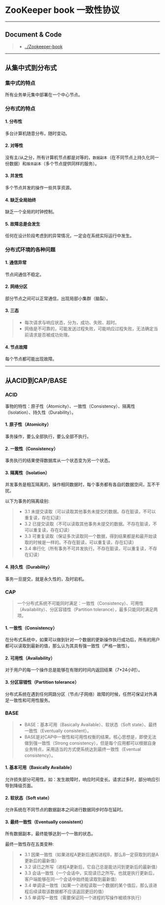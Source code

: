 # ZooKeeper book 一致性协议

---

## Document & Code
> * [../Zookeeper-book](https://github.com/zozospider/note/blob/master/distributed/ZooKeeper/ZooKeeper-book.md)

---

## 从集中式到分布式

### 集中式的特点

所有业务单元集中部署在一个中心节点。

### 分布式的特点

#### 1. 分布性

多台计算机随意分布，随时变动。

#### 2. 对等性

没有主/从之分，所有计算机节点都是对等的，`数据副本`（在不同节点上持久化同一份数据）和`服务副本`（多个节点提供同样的服务）。

#### 3. 并发性

多个节点并发的操作一些共享资源。

#### 4. 缺乏全局始终

缺乏一个全局的时钟控制。

#### 5. 故障总是会发生

任何在设计阶段考虑到的异常情况，一定会在系统实际运行中发生。

### 分布式环境的各种问题

#### 1. 通信异常

节点间通信不稳定。

#### 2. 网络分区

部分节点之间可以正常通信，出现局部小集群（脑裂）。

#### 3. 三态

> * 每次请求与响应状态，分为，成功、失败、超时。
> * 网络是不可靠的，可能发送过程失败，可能响应过程失败，无法确定当前请求是否被成功处理。

#### 4. 节点故障

每个节点都可能出现故障。

---

## 从ACID到CAP/BASE

### ACID

事物的特性：原子性（Atomicity）、一致性（Consistency）、隔离性（Isolation）、持久性（Durability）。

#### 1. 原子性（Atomicity）

事务操作，要么全部执行，要么全部不执行。

#### 2. 一致性（Consistency）

事务执行的结果使得数据库从一个状态变为另一个状态。

#### 3. 隔离性（Isolation）

并发事务是相互隔离的，操作相同数据时，每个事务都有各自的数据空间，互不干扰。

以下为事务的隔离级别:
> * 3.1 未提交读取（可以读取其他事务未提交的数据。存在脏读，不可以重复读，存在幻读）
> * 3.2 已提交读取（不可以读取其他事务未提交的数据。不存在脏读，不可以重复读，存在幻读）
> * 3.3 可重复读取（保证多次读取同一个数据，得到结果都是和最开始读取的时候是一样的。不存在脏读，可以重复读，存在幻读）
> * 3.4 串行化（所有事务不可并发执行。不存在脏读，可以重复读，不存在幻读）

#### 4. 持久性（Durability）

事务一旦提交，就是永久性的，及时宕机。

### CAP
> 一个分布式系统不可能同时满足：一致性（Consistency）、可用性（Availability）、分区容错性（Partition tolerance），最多只能同时满足两项。

#### 1. 一致性（Consistency）

在分布式系统中，如果可以做到针对一个数据的更新操作执行成功后，所有的用户都可以读取到最新的值，那么认为其具有强一致性（严格一致性）。

#### 2. 可用性（Availability）

对于用户的每一个操作总是能够在有限的时间内返回结果（7*24小时）。

#### 3. 分区容错性（Partition tolerance）

分布式系统在遇到任何网路分区（节点/子网络）故障的时候，任然可保证对外满足一致性和可用性服务。

### BASE

> * BASE：基本可用（Basically Available）、软状态（Soft state）、最终一致性（Eventually consistent）。
> * BASE是对CAP中一致性和可用性权衡的结果。核心思想是，即使无法做到强一致性（Strong consistency），但是每个应用都可以根据自身业务特点，采用适当的方式使系统达到最终一致性（Eventual consistency）。

#### 1. 基本可用（Basically Available）

允许损失部分可用性，如：发生故障时，响应时间变长。请求过多时，部分响应引导到降级页面。

#### 2. 软状态（Soft state）

允许系统在不同节点的数据副本之间进行数据同步时存在延时。

#### 3. 最终一致性（Eventually consistent）

所有数据副本，最终能够达到一个一致的状态。

最终一致性存在五类变种:
> * 3.1 因果一致性（如果进程A更新后通知进程B，那么B一定获取到的是A更新后的最新值）
> * 3.2 读已之所写（进程A更新后，它自己总是能访问到更新后的最新值）
> * 3.3 会话一致性（一个会话中，实现读已之所写。也就是执行更新后，客户端能够在同一个会话中始终能读取到最新值）
> * 3.4 单调读一致性（如果一个进程读取一个数据的某个值后，那么该进程后续读取该数据都不应该返回更旧的值）
> * 3.5 单调写一致性（需要保证同一个进程的写操作被顺序执行）


